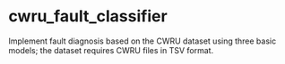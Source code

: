 # cwru_fault_classifier
Implement fault diagnosis based on the CWRU dataset using three basic models; the dataset requires CWRU files in TSV format.

